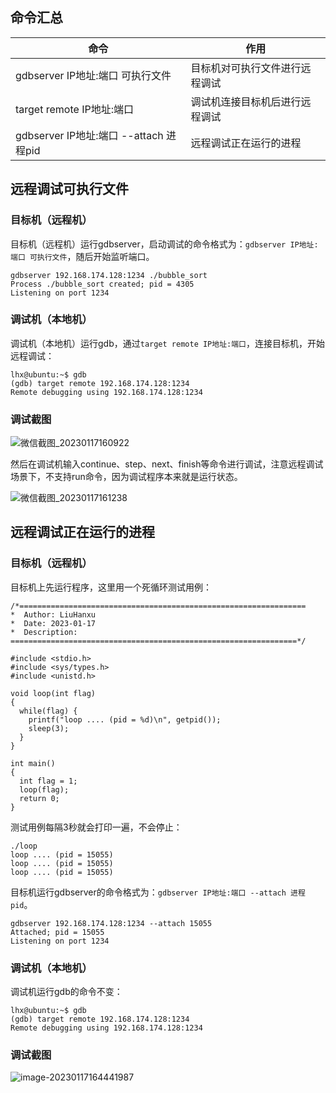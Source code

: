 ## 命令汇总
|命令|作用|
|---|---|
|gdbserver IP地址:端口 可执行文件|目标机对可执行文件进行远程调试|
|target remote IP地址:端口|调试机连接目标机后进行远程调试|
|gdbserver IP地址:端口 --attach 进程pid|远程调试正在运行的进程|


## 远程调试可执行文件

### 目标机（远程机）

目标机（远程机）运行gdbserver，启动调试的命令格式为：`gdbserver IP地址:端口 可执行文件`，随后开始监听端口。

```
gdbserver 192.168.174.128:1234 ./bubble_sort
Process ./bubble_sort created; pid = 4305
Listening on port 1234
```

### 调试机（本地机）

调试机（本地机）运行gdb，通过`target remote IP地址:端口`，连接目标机，开始远程调试：

```
lhx@ubuntu:~$ gdb
(gdb) target remote 192.168.174.128:1234
Remote debugging using 192.168.174.128:1234
```

### 调试截图

![微信截图_20230117160922](https://cdn.jsdelivr.net/gh/HanxuLiu/CDN1/img/2023/202301171624722.png)

然后在调试机输入continue、step、next、finish等命令进行调试，注意远程调试场景下，不支持run命令，因为调试程序本来就是运行状态。

![微信截图_20230117161238](https://cdn.jsdelivr.net/gh/HanxuLiu/CDN1/img/2023/202301171645162.png)


## 远程调试正在运行的进程

### 目标机（远程机）

目标机上先运行程序，这里用一个死循环测试用例：

```
/*================================================================
*  Author: LiuHanxu
*  Date: 2023-01-17
*  Description: 
================================================================*/

#include <stdio.h>
#include <sys/types.h>
#include <unistd.h>

void loop(int flag)
{
  while(flag) {
    printf("loop .... (pid = %d)\n", getpid());
    sleep(3);
  }
}

int main()
{
  int flag = 1;
  loop(flag);
  return 0;
}
```

测试用例每隔3秒就会打印一遍，不会停止：

```
./loop 
loop .... (pid = 15055)
loop .... (pid = 15055)
loop .... (pid = 15055)

```

目标机运行gdbserver的命令格式为：`gdbserver IP地址:端口 --attach 进程pid`。

```
gdbserver 192.168.174.128:1234 --attach 15055
Attached; pid = 15055
Listening on port 1234
```

### 调试机（本地机）

调试机运行gdb的命令不变：

```
lhx@ubuntu:~$ gdb
(gdb) target remote 192.168.174.128:1234
Remote debugging using 192.168.174.128:1234
```

### 调试截图

![image-20230117164441987](https://cdn.jsdelivr.net/gh/HanxuLiu/CDN1/img/2023/202301171644090.png)
